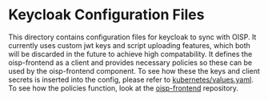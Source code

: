 # Keycloak Configuration Files

This directory contains configuration files for keycloak to sync with OISP. It currently uses custom jwt keys and script uploading features, which both will be discarded in the future to achieve high compatability. It defines the oisp-frontend as a client and provides necessary policies so these can be used by the oisp-frontend component. To see how these the keys and client secrets is inserted into the config, please refer to [kubernetes/values.yaml](https://github.com/Open-IoT-Service-Platform/platform-launcher/blob/develop/kubernetes/values.yaml). To see how the policies function, look at the [oisp-frontend](https://github.com/Open-IoT-Service-Platform/oisp-frontend) repository.

